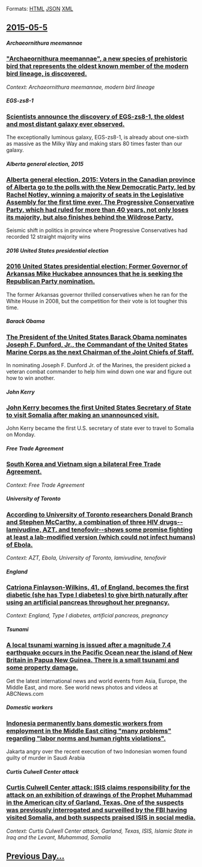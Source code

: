 
Formats: [HTML](2015/05/5/index.html)  [JSON](2015/05/5/index.json)  [XML](2015/05/5/index.xml)  

## [2015-05-5](/news/2015/05/5/index.md)

##### Archaeornithura meemannae
### [ "Archaeornithura meemannae", a new species of prehistoric bird that represents the oldest known member of the modern bird lineage, is discovered. ](/news/2015/05/5/archaeornithura-meemannae-a-new-species-of-prehistoric-bird-that-represents-the-oldest-known-member-of-the-modern-bird-lineage-is-disco.md)
_Context: Archaeornithura meemannae, modern bird lineage_

##### EGS-zs8-1
### [ Scientists announce the discovery of EGS-zs8-1, the oldest and most distant galaxy ever observed. ](/news/2015/05/5/scientists-announce-the-discovery-of-egs-zs8-1-the-oldest-and-most-distant-galaxy-ever-observed.md)
The exceptionally luminous galaxy, EGS-zs8-1, is already about one-sixth as massive as the Milky Way and making stars 80 times faster than our galaxy.

##### Alberta general election, 2015
### [Alberta general election, 2015: Voters in the Canadian province of Alberta go to the polls with the New Democratic Party, led by Rachel Notley, winning a majority of seats in the Legislative Assembly for the first time ever. The Progressive Conservative Party, which had ruled for more than 40 years, not only loses its majority, but also finishes behind the Wildrose Party. ](/news/2015/05/5/alberta-general-election-2015-voters-in-the-canadian-province-of-alberta-go-to-the-polls-with-the-new-democratic-party-led-by-rachel-notl.md)
Seismic shift in politics in province where Progressive Conservatives had recorded 12 straight majority wins

##### 2016 United States presidential election
### [2016 United States presidential election: Former Governor of Arkansas Mike Huckabee announces that he is seeking the Republican Party nomination. ](/news/2015/05/5/2016-united-states-presidential-election-former-governor-of-arkansas-mike-huckabee-announces-that-he-is-seeking-the-republican-party-nomina.md)
The former Arkansas governor thrilled conservatives when he ran for the White House in 2008, but the competition for their vote is lot tougher this time.

##### Barack Obama
### [The President of the United States Barack Obama nominates Joseph F. Dunford, Jr., the Commandant of the United States Marine Corps as the next Chairman of the Joint Chiefs of Staff. ](/news/2015/05/5/the-president-of-the-united-states-barack-obama-nominates-joseph-f-dunford-jr-the-commandant-of-the-united-states-marine-corps-as-the-ne.md)
In nominating Joseph F. Dunford Jr. of the Marines, the president picked a veteran combat commander to help him wind down one war and figure out how to win another.

##### John Kerry
### [John Kerry becomes the first United States Secretary of State to visit Somalia after making an unannounced visit. ](/news/2015/05/5/john-kerry-becomes-the-first-united-states-secretary-of-state-to-visit-somalia-after-making-an-unannounced-visit.md)
John Kerry became the first U.S. secretary of state ever to travel to Somalia on Monday.

##### Free Trade Agreement
### [South Korea and Vietnam sign a bilateral Free Trade Agreement. ](/news/2015/05/5/south-korea-and-vietnam-sign-a-bilateral-free-trade-agreement.md)
_Context: Free Trade Agreement_

##### University of Toronto
### [According to University of Toronto researchers Donald Branch and Stephen McCarthy, a combination of three HIV drugs--lamivudine, AZT, and tenofovir--shows some promise fighting at least a lab-modified version (which could not infect humans) of Ebola. ](/news/2015/05/5/according-to-university-of-toronto-researchers-donald-branch-and-stephen-mccarthy-a-combination-of-three-hiv-drugsalamivudine-azt-and-t.md)
_Context: AZT, Ebola, University of Toronto, lamivudine, tenofovir_

##### England
### [Catriona Finlayson-Wilkins, 41, of England, becomes the first diabetic (she has Type I diabetes) to give birth naturally after using an artificial pancreas throughout her pregnancy. ](/news/2015/05/5/catriona-finlayson-wilkins-41-of-england-becomes-the-first-diabetic-she-has-type-i-diabetes-to-give-birth-naturally-after-using-an-arti.md)
_Context: England, Type I diabetes, artificial pancreas, pregnancy_

##### Tsunami
### [A local tsunami warning is issued after a magnitude 7.4 earthquake occurs in the Pacific Ocean near the island of New Britain in Papua New Guinea. There is a small tsunami and some property damage. ](/news/2015/05/5/a-local-tsunami-warning-is-issued-after-a-magnitude-7-4-earthquake-occurs-in-the-pacific-ocean-near-the-island-of-new-britain-in-papua-new-g.md)
Get the latest international news and world events from Asia, Europe, the Middle East, and more. See world news photos and videos at ABCNews.com

##### Domestic workers
### [Indonesia permanently bans domestic workers from employment in the Middle East citing "many problems" regarding "labor norms and human rights violations". ](/news/2015/05/5/indonesia-permanently-bans-domestic-workers-from-employment-in-the-middle-east-citing-many-problems-regarding-labor-norms-and-human-right.md)
Jakarta angry over the recent execution of two Indonesian women found guilty of murder in Saudi Arabia

##### Curtis Culwell Center attack
### [Curtis Culwell Center attack: ISIS claims responsibility for the attack on an exhibition of drawings of the Prophet Muhammad in the American city of Garland, Texas. One of the suspects was previously interrogated and surveilled by the FBI having visited Somalia, and both suspects praised ISIS in social media. ](/news/2015/05/5/curtis-culwell-center-attack-isis-claims-responsibility-for-the-attack-on-an-exhibition-of-drawings-of-the-prophet-muhammad-in-the-american.md)
_Context: Curtis Culwell Center attack, Garland, Texas, ISIS, Islamic State in Iraq and the Levant, Muhammad, Somalia_

## [Previous Day...](/news/2015/05/4/index.md)

